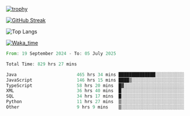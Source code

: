 <!--
**ren-joey/ren-joey** is a ✨ _special_ ✨ repository because its `README.md` (this file) appears on your GitHub profile.

Here are some ideas to get you started:

- 🔭 I’m currently working on ...
- 🌱 I’m currently learning ...
- 👯 I’m looking to collaborate on ...
- 🤔 I’m looking for help with ...
- 💬 Ask me about ...
- 📫 How to reach me: ...
- 😄 Pronouns: ...
- ⚡ Fun fact: ...
-->

[![trophy](https://github-profile-trophy.vercel.app/?username=ren-joey&theme=darkhub&column=5)](https://github.com/ren-joey)

[![GitHub Streak](https://streak-stats.demolab.com/?user=ren-joey&theme=dark)](https://github.com/ren-joey)

![Top Langs](https://github-readme-stats.vercel.app/api/top-langs?username=ren-joey&show_icons=true&layout=compact&locale=en&hide=html,CSS,scss,Pug,Twig&theme=dark)

[![Waka_time](https://github-readme-stats.vercel.app/api/wakatime?username=joeyren&theme=dark)](https://github.com/ren-joey)

<!--START_SECTION:waka-->

```rust
From: 19 September 2024 - To: 05 July 2025

Total Time: 829 hrs 27 mins

Java                       465 hrs 34 mins ██████████████░░░░░░░░░░░   55.52 %
JavaScript                 146 hrs 15 mins ████▒░░░░░░░░░░░░░░░░░░░░   17.44 %
TypeScript                 58 hrs 20 mins  █▓░░░░░░░░░░░░░░░░░░░░░░░   06.96 %
XML                        36 hrs 40 mins  █░░░░░░░░░░░░░░░░░░░░░░░░   04.37 %
SQL                        34 hrs 17 mins  █░░░░░░░░░░░░░░░░░░░░░░░░   04.09 %
Python                     11 hrs 27 mins  ▒░░░░░░░░░░░░░░░░░░░░░░░░   01.37 %
Other                      9 hrs 9 mins    ▒░░░░░░░░░░░░░░░░░░░░░░░░   01.09 %
```

<!--END_SECTION:waka-->
